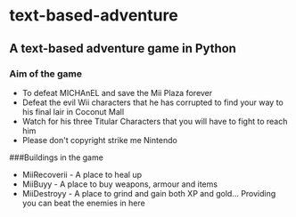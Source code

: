 # text-based-adventure
## A text-based adventure game in Python

### Aim of the game
* To defeat MICHAnEL and save the Mii Plaza forever
* Defeat the evil Wii characters that he has corrupted to find your way to his final lair in Coconut Mall
* Watch for his three Titular Characters that you will have to fight to reach him
* Please don't copyright strike me Nintendo

###Buildings in the game
* MiiRecoverii - A place to heal up
* MiiBuyy - A place to buy weapons, armour and items
* MiiDestroyy - A place to grind and gain both XP and gold... Providing you can beat the enemies in here

